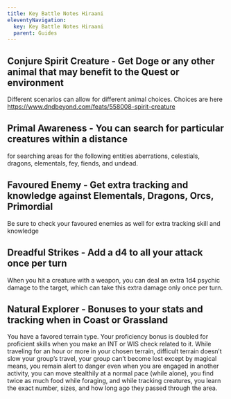 ```yaml
---
title: Key Battle Notes Hiraani
eleventyNavigation:
  key: Key Battle Notes Hiraani
  parent: Guides
---
```


## Conjure Spirit Creature - Get Doge or any other animal that may benefit to the Quest or environment

Different scenarios can allow for different animal choices. Choices are here <https://www.dndbeyond.com/feats/558008-spirit-creature>

## Primal Awareness - You can search for particular creatures within a distance

for searching areas for the following entities aberrations, celestials, dragons, elementals, fey, fiends, and undead.

## Favoured Enemy - Get extra tracking and knowledge against Elementals, Dragons, Orcs, Primordial

Be sure to check your favoured enemies as well for extra tracking skill and knowledge

## Dreadful Strikes - Add a d4 to all your attack once per turn

When you hit a creature with a weapon, you can deal an extra 1d4 psychic damage to the target, which can take this extra damage only once per turn.

## Natural Explorer - Bonuses to your stats and tracking when in Coast or Grassland

You have a favored terrain type. Your proficiency bonus is doubled for proficient skills when you make an INT or WIS check related to it. While traveling for an hour or more in your chosen terrain, difficult terrain doesn’t slow your group’s travel, your group can’t become lost except by magical means, you remain alert to danger even when you are engaged in another activity, you can move stealthily at a normal pace (while alone), you find twice as much food while foraging, and while tracking creatures, you learn the exact number, sizes, and how long ago they passed through the area.
